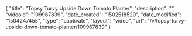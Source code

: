 {
    "title": "Topsy Turvy Upside Down Tomato Planter",
    "description": "",
    "videoid": "109967839",
    "date_created": "1502518520",
    "date_modified": "1504247455",
    "type": "captivate",
    "layout": "video",
    "url": "\/v\/topsy-turvy-upside-down-tomato-planter\/109967839"
}